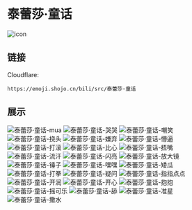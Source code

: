 # 泰蕾莎·童话
![icon](https://emoji.shojo.cn/bili/src/泰蕾莎·童话/icon.png)
## 链接
Cloudflare:
```
https://emoji.shojo.cn/bili/src/泰蕾莎·童话
```
## 展示
![泰蕾莎·童话-mua](https://emoji.shojo.cn/bili/src/泰蕾莎·童话/泰蕾莎·童话-mua.png)
![泰蕾莎·童话-哭哭](https://emoji.shojo.cn/bili/src/泰蕾莎·童话/泰蕾莎·童话-哭哭.png)
![泰蕾莎·童话-嘲笑](https://emoji.shojo.cn/bili/src/泰蕾莎·童话/泰蕾莎·童话-嘲笑.png)
![泰蕾莎·童话-挠头](https://emoji.shojo.cn/bili/src/泰蕾莎·童话/泰蕾莎·童话-挠头.png)
![泰蕾莎·童话-嫌弃](https://emoji.shojo.cn/bili/src/泰蕾莎·童话/泰蕾莎·童话-嫌弃.png)
![泰蕾莎·童话-懵逼](https://emoji.shojo.cn/bili/src/泰蕾莎·童话/泰蕾莎·童话-懵逼.png)
![泰蕾莎·童话-打滚](https://emoji.shojo.cn/bili/src/泰蕾莎·童话/泰蕾莎·童话-打滚.png)
![泰蕾莎·童话-比心](https://emoji.shojo.cn/bili/src/泰蕾莎·童话/泰蕾莎·童话-比心.png)
![泰蕾莎·童话-捂嘴](https://emoji.shojo.cn/bili/src/泰蕾莎·童话/泰蕾莎·童话-捂嘴.png)
![泰蕾莎·童话-流汗](https://emoji.shojo.cn/bili/src/泰蕾莎·童话/泰蕾莎·童话-流汗.png)
![泰蕾莎·童话-闪亮](https://emoji.shojo.cn/bili/src/泰蕾莎·童话/泰蕾莎·童话-闪亮.png)
![泰蕾莎·童话-放大镜](https://emoji.shojo.cn/bili/src/泰蕾莎·童话/泰蕾莎·童话-放大镜.png)
![泰蕾莎·童话-锤子](https://emoji.shojo.cn/bili/src/泰蕾莎·童话/泰蕾莎·童话-锤子.png)
![泰蕾莎·童话-嘿嘿](https://emoji.shojo.cn/bili/src/泰蕾莎·童话/泰蕾莎·童话-嘿嘿.png)
![泰蕾莎·童话-矮瓜](https://emoji.shojo.cn/bili/src/泰蕾莎·童话/泰蕾莎·童话-矮瓜.png)
![泰蕾莎·童话-打拳](https://emoji.shojo.cn/bili/src/泰蕾莎·童话/泰蕾莎·童话-打拳.png)
![泰蕾莎·童话-疑问](https://emoji.shojo.cn/bili/src/泰蕾莎·童话/泰蕾莎·童话-疑问.png)
![泰蕾莎·童话-指指点点](https://emoji.shojo.cn/bili/src/泰蕾莎·童话/泰蕾莎·童话-指指点点.png)
![泰蕾莎·童话-开润](https://emoji.shojo.cn/bili/src/泰蕾莎·童话/泰蕾莎·童话-开润.png)
![泰蕾莎·童话-开心](https://emoji.shojo.cn/bili/src/泰蕾莎·童话/泰蕾莎·童话-开心.png)
![泰蕾莎·童话-抱抱](https://emoji.shojo.cn/bili/src/泰蕾莎·童话/泰蕾莎·童话-抱抱.png)
![泰蕾莎·童话-摇可乐](https://emoji.shojo.cn/bili/src/泰蕾莎·童话/泰蕾莎·童话-摇可乐.png)
![泰蕾莎·童话-舔](https://emoji.shojo.cn/bili/src/泰蕾莎·童话/泰蕾莎·童话-舔.png)
![泰蕾莎·童话-准星](https://emoji.shojo.cn/bili/src/泰蕾莎·童话/泰蕾莎·童话-准星.png)
![泰蕾莎·童话-撒水](https://emoji.shojo.cn/bili/src/泰蕾莎·童话/泰蕾莎·童话-撒水.png)
